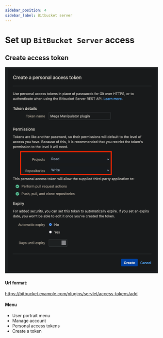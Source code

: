 ```yaml
---
sidebar_position: 4
sidebar_label: Bitbucket server
---
```

# Set up `BitBucket Server` access

## Create access token

![Personal access token scopes](/img/access/bitbucket_server/personal_access_token_scopes.png)

#### Url format:  
https://bitbucket.example.com/plugins/servlet/access-tokens/add

#### Menu
* User portrait menu
* Manage account
* Personal access tokens
* Create a token
